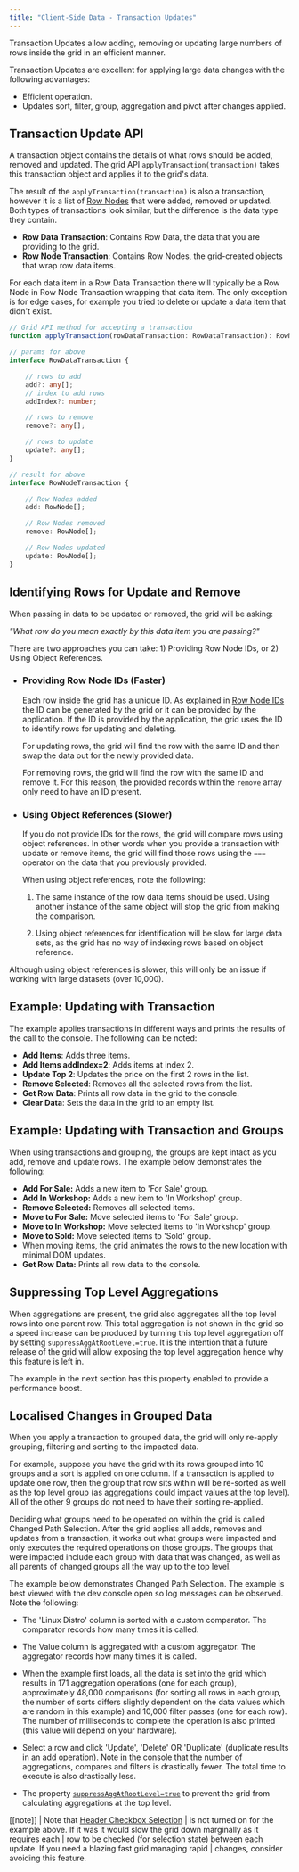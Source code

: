 ```yaml
---
title: "Client-Side Data - Transaction Updates"
---
```


Transaction Updates allow adding, removing or updating large numbers of rows inside the grid in an efficient manner.

Transaction Updates are excellent for applying large data changes with the following advantages:

- Efficient operation.
- Updates sort, filter, group, aggregation and pivot after changes applied.

## Transaction Update API

A transaction object contains the details of what rows should be added, removed and updated. The grid API `applyTransaction(transaction)` takes this transaction object and applies it to the grid's data.

The result of the `applyTransaction(transaction)` is also a transaction, however it is a list of [Row Nodes](../row-object/) that were added, removed or updated. Both types of transactions look similar, but the difference is the data type they contain.
</p>

- **Row Data Transaction**: Contains Row Data, the data that you are providing to the grid.
- **Row Node Transaction**: Contains Row Nodes, the grid-created objects that wrap row data items.

For each data item in a Row Data Transaction there will typically be a Row Node in Row Node Transaction wrapping that data item. The only exception is for edge cases, for example you tried to delete or update a data item that didn't exist.

```ts
// Grid API method for accepting a transaction
function applyTransaction(rowDataTransaction: RowDataTransaction): RowNodeTransaction;

// params for above
interface RowDataTransaction {

    // rows to add
    add?: any[];
    // index to add rows
    addIndex?: number;

    // rows to remove
    remove?: any[];

    // rows to update
    update?: any[];
}

// result for above
interface RowNodeTransaction {

    // Row Nodes added
    add: RowNode[];

    // Row Nodes removed
    remove: RowNode[];

    // Row Nodes updated
    update: RowNode[];
}
```

## Identifying Rows for Update and Remove

When passing in data to be updated or removed, the grid will be asking:


_"What row do you mean exactly by this data item you are passing?"_

There are two approaches you can take: 1) Providing Row Node IDs, or 2) Using Object References.

- ### Providing Row Node IDs (Faster)

    Each row inside the grid has a unique ID. As explained in [Row Node IDs](../row-object/#row-node-ids) the ID can be generated by the grid or it can be provided by the application. If the ID is provided by the application, the grid uses the ID to identify rows for updating and deleting.

    For updating rows, the grid will find the row with the same ID and then swap the data out for the
    newly provided data.

    For removing rows, the grid will find the row with the same ID and remove it. For this reason, the
    provided records within the `remove` array only need to have an ID present.

- ### Using Object References (Slower)

    If you do not provide IDs for the rows, the grid will compare rows using object references. In other words when you provide a transaction with update or remove items, the grid will find those rows using the `===` operator on the data that you previously provided.

    When using object references, note the following:

    1. The same instance of the row data items should be used. Using another instance of the same object will stop the grid from making the comparison.

    1. Using object references for identification will be slow for large data sets, as the grid has no way of indexing rows based on object reference.

Although using object references is slower, this will only be an issue if working with large datasets (over 10,000).

## Example: Updating with Transaction

The example applies transactions in different ways and prints the results of the call to the console. The following can be noted:

- **Add Items**: Adds three items.
- **Add Items addIndex=2**: Adds items at index 2.
- **Update Top 2**: Updates the price on the first 2 rows in the list.
- **Remove Selected**: Removes all the selected rows from the list.
- **Get Row Data**: Prints all row data in the grid to the console.
- **Clear Data**: Sets the data in the grid to an empty list.

<grid-example title='Updating with Transaction' name='updating-with-transaction' type='generated'></grid-example>

## Example: Updating with Transaction and Groups


When using transactions and grouping, the groups are kept intact as you add, remove and update rows. The example below demonstrates the following:

- **Add For Sale:** Adds a new item to 'For Sale' group.
- **Add In Workshop:** Adds a new item to 'In Workshop' group.
- **Remove Selected:** Removes all selected items.
- **Move to For Sale:** Move selected items to 'For Sale' group.
- **Move to In Workshop:** Move selected items to 'In Workshop' group.
- **Move to Sold:** Move selected items to 'Sold' group.
- When moving items, the grid animates the rows to the new location with minimal DOM updates.
- **Get Row Data:** Prints all row data to the console.


<grid-example title='Updating with Transaction and Groups' name='updating-with-transaction-and-groups' type='generated' options='{ "enterprise": true, "modules": ["clientside", "rowgrouping"] }'></grid-example>

## Suppressing Top Level Aggregations

When aggregations are present, the grid also aggregates all the top level rows into one parent row. This total aggregation is not shown in the grid so a speed increase can be produced by turning this top level aggregation off by setting `suppressAggAtRootLevel=true`. It is the intention that a future release of the grid will allow exposing the top level aggregation hence why this feature is left in.

The example in the next section has this property enabled to provide a performance boost.

## Localised Changes in Grouped Data

When you apply a transaction to grouped data, the grid will only re-apply grouping, filtering and sorting to the impacted data.

For example, suppose you have the grid with its rows grouped into 10 groups and a sort is applied on one column. If a transaction is applied to update one row, then the group that row sits within will be re-sorted as well as the top level group (as aggregations could impact values at the top level). All of the other 9 groups do not need to have their sorting re-applied.

Deciding what groups need to be operated on within the grid is called Changed Path Selection. After the grid applies all adds, removes and updates from a transaction, it works out what groups were impacted and only executes the required operations on those groups. The groups that were impacted include each group with data that was changed, as well as all parents of changed groups all the way up to the top level.

The example below demonstrates Changed Path Selection. The example is best viewed with the dev console open so log messages can be observed. Note the following:

- The 'Linux Distro' column is sorted with a custom comparator. The comparator records how many times it is called.

- The Value column is aggregated with a custom aggregator. The aggregator records how many times it is called.

- When the example first loads, all the data is set into the grid which results in 171 aggregation operations (one for each group), approximately 48,000 comparisons (for sorting all rows in each group, the number of sorts differs slightly dependent on the data values which are random in this example) and 10,000 filter passes (one for each row). The number of milliseconds to complete the operation is also printed (this value will depend on your hardware).

- Select a row and click 'Update', 'Delete' OR 'Duplicate' (duplicate results in an add operation). Note in the console that the number of aggregations, compares and filters is drastically fewer. The total time to execute is also drastically less.

- The property [`suppressAggAtRootLevel=true`](#suppressAggAtRootLevel) to prevent the grid from calculating aggregations at the top level.

<grid-example title='Small Changes Big Data' name='small-changes-big-data' type='generated' options='{ "enterprise": true, "modules": ["clientside", "rowgrouping"] }'></grid-example>

[[note]]
| Note that [Header Checkbox Selection](../row-selection/#header-checkbox-selection)
| is not turned on for the example above. If it was it would slow the grid down marginally as it requires each
| row to be checked (for selection state) between each update. If you need a blazing fast grid managing rapid
| changes, consider avoiding this feature.

